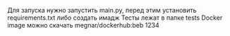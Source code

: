 Для запуска нужно запустить main.py, перед этим установить requirements.txt
либо создать имадж
Тесты лежат в папке tests
Docker image можно скачать megnar/dockerhub:beb
1234
